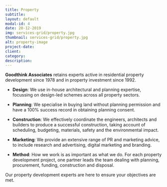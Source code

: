 ```yaml
---
title: Property
subtitle: 
layout: default
modal-id: 4
date: 20-12-2019
img: services-grid/property.jpg
thumbnail: services-grid/property.jpg
alt: property-image
project-date:
client:
category:
description:
---
```

**Goodthink Associates** retains experts active in residential property development since 1978 and in property investment since 1992.

-   **Design**: We use in-house architectural and planning expertise, focussing on design-led schemes across all property sectors.

-   **Planning**: We specialise in buying land without planning permission and have a 100% success record in obtaining planning consent.

-   **Construction**: We effectively coordinate the engineers, architects and builders to produce a successful construction, taking account of scheduling, budgeting, materials, safety and the environmental impact.

-   **Marketing**: We provide an extensive range of PR and marketing advice, to include research and advertising, digital marketing and branding.

-   **Method**: How we work is as important as what we do. For each property development project, one partner leads the team dealing with planning, procurement, funding, construction and disposal.

Our property development experts are here to ensure your objectives are met.